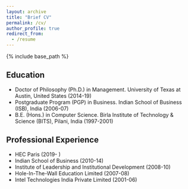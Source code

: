 ```yaml
---
layout: archive
title: "Brief CV"
permalink: /cv/
author_profile: true
redirect_from:
  - /resume
---
```


{% include base_path %}

## Education
  * Doctor of Philosophy (Ph.D.) in Management. University of Texas at Austin, United States (2014-19)
  * Postgraduate Program (PGP) in Business. Indian School of Business (ISB), India (2006-07)
  * B.E. (Hons.) in Computer Science. Birla Institute of Technology & Science (BITS), Pilani, India (1997-2001)

## Professional Experience
  * HEC Paris (2019- )
  * Indian School of Business (2010-14)
  * Institute of Leadership and Institutional Development (2008-10)
  * Hole-In-The-Wall Education Limited (2007-08)
  * Intel Technologies India Private Limited (2001-06)
